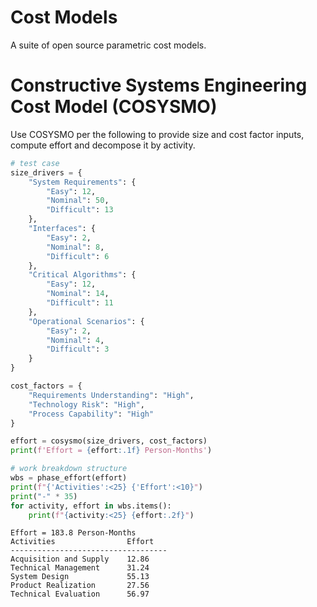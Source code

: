 # Cost Models

A suite of open source parametric cost models.

# Constructive Systems Engineering Cost Model (COSYSMO)

Use COSYSMO per the following to provide size and cost factor inputs, compute effort and decompose it by activity.

```python
# test case
size_drivers = {
    "System Requirements": {
        "Easy": 12,
        "Nominal": 50,
        "Difficult": 13
    },
    "Interfaces": {
        "Easy": 2,
        "Nominal": 8,
        "Difficult": 6
    },
    "Critical Algorithms": {
        "Easy": 12,
        "Nominal": 14,
        "Difficult": 11
    },
    "Operational Scenarios": {
        "Easy": 2,
        "Nominal": 4,
        "Difficult": 3
    }
}

cost_factors = {
    "Requirements Understanding": "High",
    "Technology Risk": "High",
    "Process Capability": "High"
}

effort = cosysmo(size_drivers, cost_factors)
print(f'Effort = {effort:.1f} Person-Months')

# work breakdown structure
wbs = phase_effort(effort)
print(f"{'Activities':<25} {'Effort':<10}")
print("-" * 35)
for activity, effort in wbs.items():
    print(f"{activity:<25} {effort:.2f}")
```

```
Effort = 183.8 Person-Months
Activities                Effort    
-----------------------------------
Acquisition and Supply    12.86
Technical Management      31.24
System Design             55.13
Product Realization       27.56
Technical Evaluation      56.97
```
